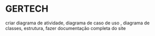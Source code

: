 # GERTECH
criar diagrama de atividade,
diagrama de caso de uso ,
diagrama de classes,
estrutura,
fazer documentação completa do site
